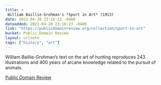 ```yaml
---
title: > 
 William Baillie-Grohman's *Sport in Art* (1913)
date: 2022-04-20 23:16:23 -0400
dateadded: 2022-04-20 23:16:23 -0400
link: "https://publicdomainreview.org/collection/sport-in-art"
bucket: Public Domain Review
layout: urlnote
tags: ["history", "art"]
--- 
```

William Baillie-Grohman’s text on the art of hunting reproduces 243 illustrations and 400 years of arcane knowledge related to the pursuit of animals.
 <!-- end excerpt --> 
<div class='bucket'><a class='internal-link' href='/buckets/public-domain-review'>Public Domain Review</a></div> 
